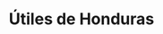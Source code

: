 ---
title: "Útiles de Honduras"
url: /san-pedro-sula/utiles-de-honduras/
shop: material de oficina
---